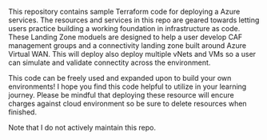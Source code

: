 This repository contains sample Terraform code for deploying a Azure services. The resources and services in this repo are geared towards letting users practice building a working foundation in infrastructure as code. These Landing Zone moduels are designed to help a user develop CAF management groups and a connectivity landing zone built around Azure Virtual WAN. This will deploy also deploy multiple vNets and VMs so a user can simulate and validate connectity across the environment. 

This code can be freely used and expanded upon to build your own environments! I hope you find this code helpful to utilize in your learning journey. Please be mindful that deploying these resource will encure charges against cloud environment so be sure to delete resources when finished.

Note that I do not actively maintain this repo.

